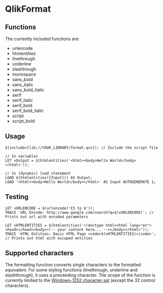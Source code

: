 # QlikFormat
## Functions
The currently included functions are:
- urlencode
- htmlentities
- linethrough
- underline
- slashtrough
- monospace
- sans_bold
- sans_italic
- sans_bold_italic
- serif
- serif_italic
- serif_bold
- serif_bold_italic
- script
- script_bold

## Usage
```
$(include=[lib://YOUR_LIBRARY/format.qvs]); // Include the script file

// In variables
LET vOutput = $(htmlentities('<html><body>Hello World</body></html>'));

// In (dynamic) load statement
LOAD $(htmlentities([Input])) AS Output;
LOAD '<html><body>Hello World</body></html>' AS Input AUTOGENERATE 1;
```

## Testing
```
LET vURLENCODE = $(urlencode('€5 to $'));
TRACE 'URL Encode: http://www.google.com/search?q=$(vURLENCODE)'; // Prints out url with encoded parameters

LET vHTMLENTITIES = $(htmlentities('<!doctype html><html lang="en"><head></head><body><!-- your content here... --></body></html>'));
TRACE 'HTML Entities: Basic HTML Page <code>$(vHTMLENTITIES)</code>'; // Prints out html with escaped entities
```

## Supported characters
The formatting function converts single characters to the formatted equivalent. For some styling functions (linethrough, underline and slashthrough), it uses a preceeding character. The scope of the function is currently limited to the [Windows-1252 character set](https://nl.wikipedia.org/wiki/Windows-1252) (except the 32 control characters).
